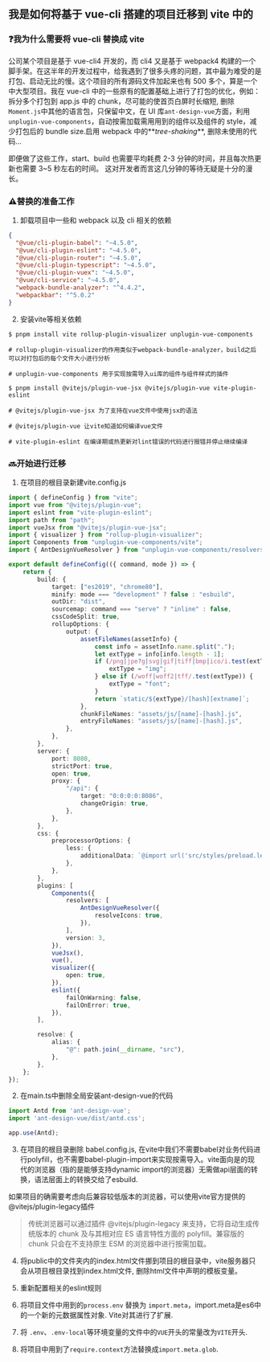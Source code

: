 ## 我是如何将基于 vue-cli 搭建的项目迁移到 vite 中的

### ❓我为什么需要将 vue-cli 替换成 vite

公司某个项目是基于 vue-cli4 开发的，而 cli4 又是基于 webpack4 构建的一个脚手架。在这半年的开发过程中，给我遇到了很多头疼的问题，其中最为难受的是打包、启动无比的慢。这个项目的所有源码文件加起来也有 500 多个，算是一个中大型项目。我在 vue-cli 中的一些原有的配置基础上进行了打包的优化，例如：拆分多个打包到 app.js 中的 chunk，尽可能的使首页白屏时长缩短, 删除`Moment.js`中其他的语言包，只保留中文，在 UI 库`ant-design-vue`方面，利用`unplugin-vue-components`，自动按需加载需用用到的组件以及组件的 style，减少打包后的 bundle size.启用 webpack 中的**_tree-shaking_**, 删除未使用的代码...

即便做了这些工作，start、build 也需要平均耗费 2-3 分钟的时间，并且每次热更新也需要 3~5 秒左右的时间。 这对开发者而言这几分钟的等待无疑是十分的漫长。

### ⚠️替换的准备工作

1. 卸载项目中一些和 webpack 以及 cli 相关的依赖

```json
{
  "@vue/cli-plugin-babel": "~4.5.0",
  "@vue/cli-plugin-eslint": "~4.5.0",
  "@vue/cli-plugin-router": "~4.5.0",
  "@vue/cli-plugin-typescript": "~4.5.0",
  "@vue/cli-plugin-vuex": "~4.5.0",
  "@vue/cli-service": "~4.5.0",
  "webpack-bundle-analyzer": "^4.4.2",
  "webpackbar": "^5.0.2"
}
```

2. 安装vite等相关依赖

```shell
$ pnpm install vite rollup-plugin-visualizer unplugin-vue-components

# rollup-plugin-visualizer的作用类似于webpack-bundle-analyzer，build之后可以对打包后的每个文件大小进行分析

# unplugin-vue-components 用于实现按需导入ui库的组件与组件样式的插件

$ pnpm install @vitejs/plugin-vue-jsx @vitejs/plugin-vue vite-plugin-eslint

# @vitejs/plugin-vue-jsx 为了支持在vue文件中使用jsx的语法

# @vitejs/plugin-vue 让vite知道如何编译vue文件

# vite-plugin-eslint 在编译期或热更新对lint错误的代码进行报错并停止继续编译
```


### 🔜开始进行迁移

1. 在项目的根目录新建vite.config.js

```ts
import { defineConfig } from "vite";
import vue from "@vitejs/plugin-vue";
import eslint from "vite-plugin-eslint";
import path from "path";
import vueJsx from "@vitejs/plugin-vue-jsx";
import { visualizer } from "rollup-plugin-visualizer";
import Components from "unplugin-vue-components/vite";
import { AntDesignVueResolver } from "unplugin-vue-components/resolvers";

export default defineConfig(({ command, mode }) => {
    return {
        build: {
            target: ["es2019", "chrome80"],
            minify: mode === "development" ? false : "esbuild",
            outDir: "dist",
            sourcemap: command === "serve" ? "inline" : false,
            cssCodeSplit: true,
            rollupOptions: {
                output: {
                    assetFileNames(assetInfo) {
                        const info = assetInfo.name.split(".");
                        let extType = info[info.length - 1];
                        if (/png|jpe?g|svg|gif|tiff|bmp|ico/i.test(extType)) {
                            extType = "img";
                        } else if (/woff|woff2|tff/.test(extType)) {
                            extType = "font";
                        }
                        return `static/${extType}/[hash][extname]`;
                    },
                    chunkFileNames: "assets/js/[name]-[hash].js",
                    entryFileNames: "assets/js/[name]-[hash].js",
                },
            },
        },
        server: {
            port: 8080,
            strictPort: true,
            open: true,
            proxy: {
                "/api": {
                    target: "0:0:0:0:8086",
                    changeOrigin: true,
                },
            },
        },
        css: {
            preprocessorOptions: {
                less: {
                    additionalData: `@import url('src/styles/preload.less');`,
                },
            },
        },
        plugins: [
            Components({
                resolvers: [
                    AntDesignVueResolver({
                        resolveIcons: true,
                    }),
                ],
                version: 3,
            }),
            vueJsx(),
            vue(),
            visualizer({
                open: true,
            }),
            eslint({
                failOnWarning: false,
                failOnError: true,
            }),
        ],

        resolve: {
            alias: {
                "@": path.join(__dirname, "src"),
            },
        },
    };
});

```


2. 在main.ts中删除全局安装ant-design-vue的代码

```ts {1,2, 4}
import Antd from 'ant-design-vue';
import 'ant-design-vue/dist/antd.css';

app.use(Antd);
```

3. 在项目的根目录删除 babel.config.js, 在vite中我们不需要babel对业务代码进行polyfill，也不需要babel-plugin-import来实现按需导入。vite面向是的现代的浏览器（指的是能够支持dynamic import的浏览器）无需做api层面的转换，语法层面上的转换交给了esbuild.

如果项目的确需要考虑向后兼容较低版本的浏览器，可以使用vite官方提供的@vitejs/plugin-legacy插件

> 传统浏览器可以通过插件 @vitejs/plugin-legacy 来支持，它将自动生成传统版本的 chunk 及与其相对应 ES 语言特性方面的 polyfill。兼容版的 chunk 只会在不支持原生 ESM 的浏览器中进行按需加载。



4. 将public中的文件夹内的index.html文件挪到项目的根目录中，vite服务器只会从项目根目录找到index.html文件, 删除html文件中声明的模板变量。

5. 重新配置相关的eslint规则

6. 将项目文件中用到的`process.env` 替换为 `import.meta`，import.meta是es6中的一个新的元数据属性对象. Vite对其进行了扩展.

7. 将 `.env`、`.env-local`等环境变量的文件中的`VUE`开头的常量改为`VITE`开头.

8. 将项目中用到了`require.context`方法替换成`import.meta.glob`.
